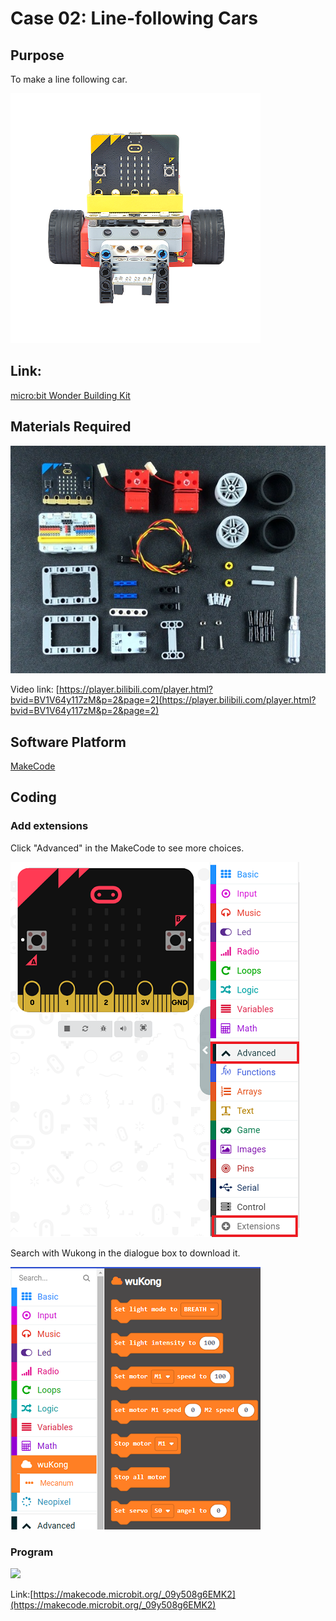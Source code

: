 # Case 02: Line-following Cars
## Purpose
To make a line following car. 
 
![](./images/case-02-01.png)

## Link: 

[micro:bit Wonder Building Kit](https://www.elecfreaks.com/micro-bit-wonder-building-kit-without-micro-bit-board.html)

## Materials Required

![](./images/case-02-02.png)

Video link:
[https://player.bilibili.com/player.html?bvid=BV1V64y117zM&p=2&page=2](https://player.bilibili.com/player.html?bvid=BV1V64y117zM&p=2&page=2)

## Software Platform

[MakeCode](https://makecode.microbit.org/)

## Coding
### Add extensions
Click "Advanced" in the MakeCode to see more choices.
 
![](./images/case-01-03.png)

Search with Wukong in the dialogue box to download it. 

![](./images/case-01-04.png)
 

### Program
 
![](./images/)

Link:[https://makecode.microbit.org/_09y508g6EMK2](https://makecode.microbit.org/_09y508g6EMK2)


